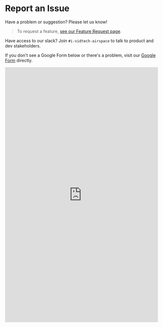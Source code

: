 # Report an Issue

Have a problem or suggestion? Please let us know!

> To request a feature, [see our Feature Request page](/documentation/support/feature_requests/).

Have access to our slack? Join `#i-vidtech-airspace` to talk to product and dev
stakeholders.

If you don't see a Google Form below or there's a problem, visit our
[Google Form](https://docs.google.com/forms/d/1sd5s6GzGyJni2lvDr8YsuCT1GNq9KsUuGTtviOqiw3c/edit?usp=sharing)
directly.

<iframe src="https://docs.google.com/forms/d/e/1FAIpQLSfHtvWlcQfFFV5LrDda67croP9955aOZ5ejqzfNWIW7trFFnQ/viewform?usp=sf_link"
        width="100%" height="841" frameborder="0" marginheight="0" marginwidth="0">Loading Google Form...</iframe>
